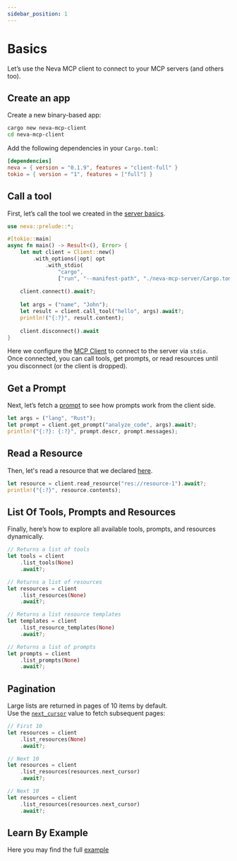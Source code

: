 ```yaml
---
sidebar_position: 1
---
```


# Basics

Let’s use the Neva MCP client to connect to your MCP servers (and others too).

## Create an app

Create a new binary-based app:
```bash
cargo new neva-mcp-client
cd neva-mcp-client
```

Add the following dependencies in your `Cargo.toml`:

```toml
[dependencies]
neva = { version = "0.1.9", features = "client-full" }
tokio = { version = "1", features = ["full"] }
```

## Call a tool

First, let’s call the tool we created in the [server basics](/docs/mcp-server/basics#setup-a-tool).

```rust
use neva::prelude::*;

#[tokio::main]
async fn main() -> Result<(), Error> {
    let mut client = Client::new()
        .with_options(|opt| opt
            .with_stdio(
                "cargo", 
                ["run", "--manifest-path", "./neva-mcp-server/Cargo.toml"]));
    
    client.connect().await?;
    
    let args = ("name", "John");
    let result = client.call_tool("hello", args).await?;
    println!("{:?}", result.content);
    
    client.disconnect().await
}
```

Here we configure the [MCP Client](https://docs.rs/neva/latest/neva/client/struct.Client.html) to connect to the server via `stdio`.  
Once connected, you can call tools, get prompts, or read resources until you disconnect (or the client is dropped).

## Get a Prompt

Next, let’s fetch a [prompt](/docs/mcp-server/basics#adding-a-prompt-handler) to see how prompts work from the client side.

```rust
let args = ("lang", "Rust");
let prompt = client.get_prompt("analyze_code", args).await?;
println!("{:?}: {:?}", prompt.descr, prompt.messages);
```

## Read a Resource

Then, let's read a resource that we declared [here](/docs/mcp-server/basics#adding-a-resource-tempate-handler).
```rust
let resource = client.read_resource("res://resource-1").await?;
println!("{:?}", resource.contents);
```

## List Of Tools, Prompts and Resources

Finally, here’s how to explore all available tools, prompts, and resources dynamically.

```rust
// Returns a list of tools
let tools = client
    .list_tools(None)
    .await?;

// Returns a list of resources
let resources = client
    .list_resources(None)
    .await?;

// Returns a list resource templates
let templates = client
    .list_resource_templates(None)
    .await?;

// Returns a list of prompts
let prompts = client
    .list_prompts(None)
    .await?;
```

## Pagination

Large lists are returned in pages of 10 items by default.  
Use the [`next_cursor`](https://docs.rs/neva/latest/neva/types/cursor/struct.Cursor.html) value to fetch subsequent pages:

```rust
// First 10
let resources = client
    .list_resources(None)
    .await?;

// Next 10
let resources = client
    .list_resources(resources.next_cursor)
    .await?;

// Next 10
let resources = client
    .list_resources(resources.next_cursor)
    .await?;
```

## Learn By Example
Here you may find the full [example](https://github.com/RomanEmreis/neva/tree/main/examples/server)